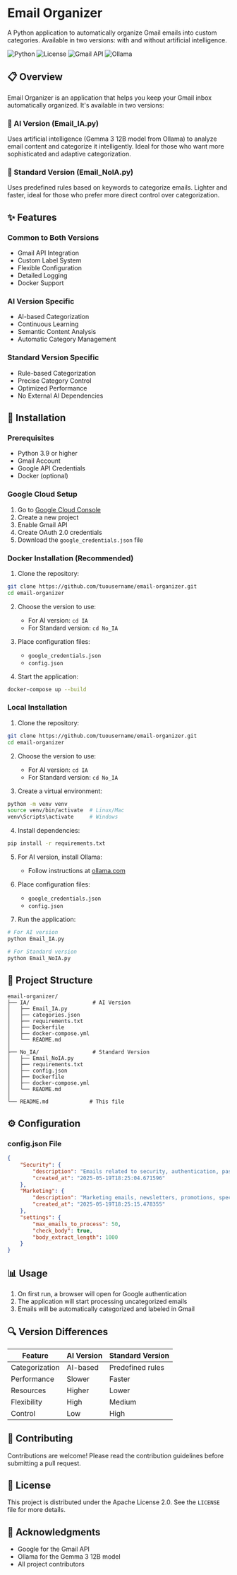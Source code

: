 # Email Organizer

A Python application to automatically organize Gmail emails into custom categories. Available in two versions: with and without artificial intelligence.

![Python](https://img.shields.io/badge/Python-3.9+-blue.svg)
![License](https://img.shields.io/badge/License-Apache%202.0-blue.svg)
![Gmail API](https://img.shields.io/badge/Gmail-API-red.svg)
![Ollama](https://img.shields.io/badge/Ollama-Gemma3:12b-orange.svg)

## 📋 Overview

Email Organizer is an application that helps you keep your Gmail inbox automatically organized. It's available in two versions:

### 🤖 AI Version (Email_IA.py)
Uses artificial intelligence (Gemma 3 12B model from Ollama) to analyze email content and categorize it intelligently. Ideal for those who want more sophisticated and adaptive categorization.

### 📝 Standard Version (Email_NoIA.py)
Uses predefined rules based on keywords to categorize emails. Lighter and faster, ideal for those who prefer more direct control over categorization.

## ✨ Features

### Common to Both Versions
- Gmail API Integration
- Custom Label System
- Flexible Configuration
- Detailed Logging
- Docker Support

### AI Version Specific
- AI-based Categorization
- Continuous Learning
- Semantic Content Analysis
- Automatic Category Management

### Standard Version Specific
- Rule-based Categorization
- Precise Category Control
- Optimized Performance
- No External AI Dependencies

## 🚀 Installation

### Prerequisites
- Python 3.9 or higher
- Gmail Account
- Google API Credentials
- Docker (optional)

### Google Cloud Setup
1. Go to [Google Cloud Console](https://console.cloud.google.com)
2. Create a new project
3. Enable Gmail API
4. Create OAuth 2.0 credentials
5. Download the `google_credentials.json` file

### Docker Installation (Recommended)

1. Clone the repository:
```bash
git clone https://github.com/tuousername/email-organizer.git
cd email-organizer
```

2. Choose the version to use:
   - For AI version: `cd IA`
   - For Standard version: `cd No_IA`

3. Place configuration files:
   - `google_credentials.json`
   - `config.json`

4. Start the application:
```bash
docker-compose up --build
```

### Local Installation

1. Clone the repository:
```bash
git clone https://github.com/tuousername/email-organizer.git
cd email-organizer
```

2. Choose the version to use:
   - For AI version: `cd IA`
   - For Standard version: `cd No_IA`

3. Create a virtual environment:
```bash
python -m venv venv
source venv/bin/activate  # Linux/Mac
venv\Scripts\activate     # Windows
```

4. Install dependencies:
```bash
pip install -r requirements.txt
```

5. For AI version, install Ollama:
   - Follow instructions at [ollama.com](https://ollama.com)

6. Place configuration files:
   - `google_credentials.json`
   - `config.json`

7. Run the application:
```bash
# For AI version
python Email_IA.py

# For Standard version
python Email_NoIA.py
```

## 📁 Project Structure

```
email-organizer/
├── IA/                    # AI Version
│   ├── Email_IA.py
│   ├── categories.json
│   ├── requirements.txt
│   ├── Dockerfile
│   ├── docker-compose.yml
│   └── README.md
│
├── No_IA/                 # Standard Version
│   ├── Email_NoIA.py
│   ├── requirements.txt
│   ├── config.json
│   ├── Dockerfile
│   ├── docker-compose.yml
│   └── README.md
│
└── README.md             # This file
```

## ⚙️ Configuration

### config.json File
```json
{
    "Security": {
        "description": "Emails related to security, authentication, passwords, access and data protection",
        "created_at": "2025-05-19T18:25:04.671596"
    },
    "Marketing": {
        "description": "Marketing emails, newsletters, promotions, special offers and commercial communications",
        "created_at": "2025-05-19T18:25:15.478355"
    },
    "settings": {
        "max_emails_to_process": 50,
        "check_body": true,
        "body_extract_length": 1000
    }
}
```

## 📊 Usage

1. On first run, a browser will open for Google authentication
2. The application will start processing uncategorized emails
3. Emails will be automatically categorized and labeled in Gmail

## 🔍 Version Differences

| Feature | AI Version | Standard Version |
|---------|------------|------------------|
| Categorization | AI-based | Predefined rules |
| Performance | Slower | Faster |
| Resources | Higher | Lower |
| Flexibility | High | Medium |
| Control | Low | High |

## 🤝 Contributing

Contributions are welcome! Please read the contribution guidelines before submitting a pull request.

## 📝 License

This project is distributed under the Apache License 2.0. See the `LICENSE` file for more details.

## 🙏 Acknowledgments

- Google for the Gmail API
- Ollama for the Gemma 3 12B model
- All project contributors 
